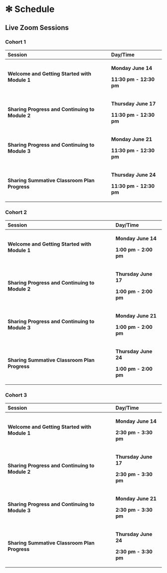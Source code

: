 # ✻ Schedule

## Live Zoom Sessions

### Cohort 1

<table>
  <thead>
    <tr>
      <th style="text-align:left">Session</th>
      <th style="text-align:left">Day/Time</th>
    </tr>
  </thead>
  <tbody>
    <tr>
      <td style="text-align:left"><b>Welcome and Getting Started with Module 1</b>
      </td>
      <td style="text-align:left">
        <p><b>Monday June 14</b>
        </p>
        <p><b>11:30 pm - 12:30 pm</b>
        </p>
      </td>
    </tr>
    <tr>
      <td style="text-align:left"><b>Sharing Progress and Continuing to Module 2</b>
      </td>
      <td style="text-align:left">
        <p><b>Thursday June 17</b>
        </p>
        <p><b>11:30 pm - 12:30 pm</b>
        </p>
      </td>
    </tr>
    <tr>
      <td style="text-align:left"><b>Sharing Progress and Continuing to Module 3</b>
      </td>
      <td style="text-align:left">
        <p><b>Monday June 21</b>
        </p>
        <p><b>11:30 pm - 12:30 pm</b>
        </p>
      </td>
    </tr>
    <tr>
      <td style="text-align:left"><b>Sharing Summative Classroom Plan Progress</b>
      </td>
      <td style="text-align:left">
        <p><b>Thursday June 24</b>
        </p>
        <p><b>11:30 pm - 12:30 pm</b>
        </p>
      </td>
    </tr>
  </tbody>
</table>

### Cohort 2

<table>
  <thead>
    <tr>
      <th style="text-align:left">Session</th>
      <th style="text-align:left">Day/Time</th>
    </tr>
  </thead>
  <tbody>
    <tr>
      <td style="text-align:left"><b>Welcome and Getting Started with Module 1</b>
      </td>
      <td style="text-align:left">
        <p><b>Monday June 14</b>
        </p>
        <p><b>1:00 pm - 2:00 pm</b>
        </p>
      </td>
    </tr>
    <tr>
      <td style="text-align:left"><b>Sharing Progress and Continuing to Module 2</b>
      </td>
      <td style="text-align:left">
        <p><b>Thursday June 17</b>
        </p>
        <p><b>1:00 pm - 2:00 pm</b>
        </p>
      </td>
    </tr>
    <tr>
      <td style="text-align:left"><b>Sharing Progress and Continuing to Module 3</b>
      </td>
      <td style="text-align:left">
        <p><b>Monday June 21</b>
        </p>
        <p><b>1:00 pm - 2:00 pm</b>
        </p>
      </td>
    </tr>
    <tr>
      <td style="text-align:left"><b>Sharing Summative Classroom Plan Progress</b>
      </td>
      <td style="text-align:left">
        <p><b>Thursday June 24</b>
        </p>
        <p><b>1:00 pm - 2:00 pm</b>
        </p>
      </td>
    </tr>
  </tbody>
</table>

### Cohort 3

<table>
  <thead>
    <tr>
      <th style="text-align:left">Session</th>
      <th style="text-align:left">Day/Time</th>
    </tr>
  </thead>
  <tbody>
    <tr>
      <td style="text-align:left"><b>Welcome and Getting Started with Module 1</b>
      </td>
      <td style="text-align:left">
        <p><b>Monday June 14</b>
        </p>
        <p><b>2:30 pm - 3:30 pm</b>
        </p>
      </td>
    </tr>
    <tr>
      <td style="text-align:left"><b>Sharing Progress and Continuing to Module 2</b>
      </td>
      <td style="text-align:left">
        <p><b>Thursday June 17</b>
        </p>
        <p><b>2:30 pm - 3:30 pm</b>
        </p>
      </td>
    </tr>
    <tr>
      <td style="text-align:left"><b>Sharing Progress and Continuing to Module 3</b>
      </td>
      <td style="text-align:left">
        <p><b>Monday June 21</b>
        </p>
        <p><b>2:30 pm - 3:30 pm</b>
        </p>
      </td>
    </tr>
    <tr>
      <td style="text-align:left"><b>Sharing Summative Classroom Plan Progress</b>
      </td>
      <td style="text-align:left">
        <p><b>Thursday June 24</b>
        </p>
        <p><b>2:30 pm - 3:30 pm</b>
        </p>
      </td>
    </tr>
  </tbody>
</table>

